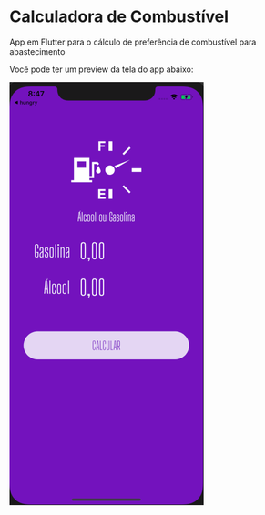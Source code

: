 # Calculadora de Combustível

App em Flutter para o cálculo de preferência de combustível para abastecimento

Você pode ter um preview da tela do app abaixo:

![tela_app](screenshots/tela.png)
                     


